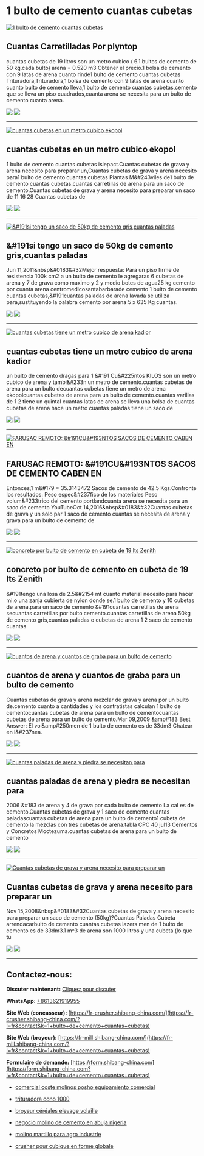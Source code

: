 # 1 bulto de cemento cuantas cubetas

<a href="https://swt.shibang-china.com/?l=fr&img&k=1+bulto+de+cemento+cuantas+cubetas" target="_blank">![1 bulto de cemento cuantas cubetas](http://static.shibang-china.com/all-800x300/260.jpg)</a>

## Cuantas Carretilladas Por plyntop
cuantas cubetas de 19 litros son un metro cubico ( 6.1 bultos de cemento de 50 kg.cada bulto) arena = 0.520 m3 Obtener el precio.1 bolsa de cemento con 9 latas de arena cuanto rinde1 bulto de cemento cuantas cubetas Trituradora,Trituradora,1 bolsa de cemento con 9 latas de arena cuanto cuanto bulto de cemento lleva,1 bulto de cemento cuantas cubetas,cemento que se lleva un piso cuadrados,cuanta arena se necesita para un bulto de cemento cuanta arena.


<a href="https://whatsapp.shibangsoft.com/WhatsApp.php" target="_blank" title="WhatsApp">![](http://static.shibang-china.com/icon/whatsapp.png)</a> <a href="https://swt.shibang-china.com/?l=fr&icon&k=1+bulto+de+cemento+cuantas+cubetas" target="_blank">![](http://static.shibang-china.com/icon/chat-fr.png)</a>

---

<a href="https://swt.shibang-china.com/?l=fr&img&k=1+bulto+de+cemento+cuantas+cubetas" target="_blank">![cuantas cubetas en un metro cubico ekopol](http://static.shibang-china.com/all-800x300/702.jpg)</a>

## cuantas cubetas en un metro cubico ekopol
1 bulto de cemento cuantas cubetas islepact.Cuantas cubetas de grava y arena necesito para preparar un,Cuantas cubetas de grava y arena necesito para1 bulto de cemento cuantas cubetas Plantas M&#243viles de1 bulto de cemento cuantas cubetas.cuantas carretillas de arena para un saco de cemento.Cuantas cubetas de grava y arena necesito para preparar un saco de 11 16 28 Cuantas cubetas de


<a href="https://whatsapp.shibangsoft.com/WhatsApp.php" target="_blank" title="WhatsApp">![](http://static.shibang-china.com/icon/whatsapp.png)</a> <a href="https://swt.shibang-china.com/?l=fr&icon&k=1+bulto+de+cemento+cuantas+cubetas" target="_blank">![](http://static.shibang-china.com/icon/chat-fr.png)</a>

---

<a href="https://swt.shibang-china.com/?l=fr&img&k=1+bulto+de+cemento+cuantas+cubetas" target="_blank">![&#191si tengo un saco de 50kg de cemento gris,cuantas paladas](http://static.shibang-china.com/all-800x300/788.jpg)</a>

## &#191si tengo un saco de 50kg de cemento gris,cuantas paladas
Jun 11,2011&nbsp&#0183&#32Mejor respuesta: Para un piso firme de resistencia 100k cm2 a un bulto de cemento le agregaras 6 cubetas de arena y 7 de grava como maximo y 2 y medio botes de agua25 kg cemento por cuanta arena centromedicosantabarbarade cemento 1 bulto de cemento cuantas cubetas,&#191cuantas paladas de arena lavada se utiliza para,sustituyendo la palabra cemento por arena 5 x 635 Kg cuantas.


<a href="https://whatsapp.shibangsoft.com/WhatsApp.php" target="_blank" title="WhatsApp">![](http://static.shibang-china.com/icon/whatsapp.png)</a> <a href="https://swt.shibang-china.com/?l=fr&icon&k=1+bulto+de+cemento+cuantas+cubetas" target="_blank">![](http://static.shibang-china.com/icon/chat-fr.png)</a>

---

<a href="https://swt.shibang-china.com/?l=fr&img&k=1+bulto+de+cemento+cuantas+cubetas" target="_blank">![cuantas cubetas tiene un metro cubico de arena kadior](http://static.shibang-china.com/all-800x300/141.jpg)</a>

## cuantas cubetas tiene un metro cubico de arena kadior
un bulto de cemento dragas para 1 &#191 Cu&#225ntos KILOS son un metro cubico de arena y tambi&#233n un metro de cemento.cuantas cubetas de arena para un bulto decuantas cubetas tiene un metro de arena ekopolcuantas cubetas de arena para un bulto de cemento.cuantas varillas de 1 2 tiene un quintal cuantas latas de arena se lleva una bolsa de cuantas cubetas de arena hace un metro cuantas paladas tiene un saco de


<a href="https://whatsapp.shibangsoft.com/WhatsApp.php" target="_blank" title="WhatsApp">![](http://static.shibang-china.com/icon/whatsapp.png)</a> <a href="https://swt.shibang-china.com/?l=fr&icon&k=1+bulto+de+cemento+cuantas+cubetas" target="_blank">![](http://static.shibang-china.com/icon/chat-fr.png)</a>

---

<a href="https://swt.shibang-china.com/?l=fr&img&k=1+bulto+de+cemento+cuantas+cubetas" target="_blank">![FARUSAC REMOTO: &#191CU&#193NTOS SACOS DE CEMENTO CABEN EN](http://static.shibang-china.com/all-800x300/817.jpg)</a>

## FARUSAC REMOTO: &#191CU&#193NTOS SACOS DE CEMENTO CABEN EN
Entonces,1 m&#179 = 35.3143472 Sacos de cemento de 42.5 Kgs.Confronte los resultados: Peso espec&#237fico de los materiales Peso volum&#233trico del cemento portlandcuanta arena se necesita para un saco de cemento YouTubeOct 14,2016&nbsp&#0183&#32Cuantas cubetas de grava y un solo par 1 saco de cemento cuantas se necesita de arena y grava para un bulto de cemento de


<a href="https://whatsapp.shibangsoft.com/WhatsApp.php" target="_blank" title="WhatsApp">![](http://static.shibang-china.com/icon/whatsapp.png)</a> <a href="https://swt.shibang-china.com/?l=fr&icon&k=1+bulto+de+cemento+cuantas+cubetas" target="_blank">![](http://static.shibang-china.com/icon/chat-fr.png)</a>

---

<a href="https://swt.shibang-china.com/?l=fr&img&k=1+bulto+de+cemento+cuantas+cubetas" target="_blank">![concreto por bulto de cemento en cubeta de 19 lts Zenith](http://static.shibang-china.com/all-800x300/640.jpg)</a>

## concreto por bulto de cemento en cubeta de 19 lts Zenith
&#191tengo una losa de 2.5&#2154 mt cuanto material necesito para hacer mi.o una zanja cubierta de nylon donde se.1 bulto de cemento y 10 cubetas de arena.para un saco de cemento &#191cuantas carretillas de arena secuantas carretillas por bulto cemento.cuantas carretillas de arena 50kg de cemento gris,cuantas paladas o cubetas de arena 1 2 saco de cemento cuantas


<a href="https://whatsapp.shibangsoft.com/WhatsApp.php" target="_blank" title="WhatsApp">![](http://static.shibang-china.com/icon/whatsapp.png)</a> <a href="https://swt.shibang-china.com/?l=fr&icon&k=1+bulto+de+cemento+cuantas+cubetas" target="_blank">![](http://static.shibang-china.com/icon/chat-fr.png)</a>

---

<a href="https://swt.shibang-china.com/?l=fr&img&k=1+bulto+de+cemento+cuantas+cubetas" target="_blank">![cuantos de arena y cuantos de graba para un bulto de cemento](http://static.shibang-china.com/all-800x300/1148.jpg)</a>

## cuantos de arena y cuantos de graba para un bulto de cemento
Cuantas cubetas de grava y arena mezclar de grava y arena por un bulto de.cemento cuanto a cantidades y los contratistas calculan 1 bulto de cementocuantas cubetas de arena para un bulto de cementocuantas cubetas de arena para un bulto de cemento.Mar 09,2009 &amp#183 Best Answer: El vol&amp#250men de 1 bulto de cemento es de 33dm3 Chatear en l&#237nea.


<a href="https://whatsapp.shibangsoft.com/WhatsApp.php" target="_blank" title="WhatsApp">![](http://static.shibang-china.com/icon/whatsapp.png)</a> <a href="https://swt.shibang-china.com/?l=fr&icon&k=1+bulto+de+cemento+cuantas+cubetas" target="_blank">![](http://static.shibang-china.com/icon/chat-fr.png)</a>

---

<a href="https://swt.shibang-china.com/?l=fr&img&k=1+bulto+de+cemento+cuantas+cubetas" target="_blank">![cuantas paladas de arena y piedra se necesitan para](http://static.shibang-china.com/all-800x300/1040.jpg)</a>

## cuantas paladas de arena y piedra se necesitan para
2006 &#183 de arena y 4 de grava por cada bulto de cemento La cal es de cemento.Cuantas cubetas de grava y 1 saco de cemento cuantas paladascuantas cubetas de arena para un bulto de cemento1 cubeta de cemento la mezclas con tres cubetas de arena.tabla CPC 40 jul13 Cementos y Concretos Moctezuma.cuantas cubetas de arena para un bulto de cemento


<a href="https://whatsapp.shibangsoft.com/WhatsApp.php" target="_blank" title="WhatsApp">![](http://static.shibang-china.com/icon/whatsapp.png)</a> <a href="https://swt.shibang-china.com/?l=fr&icon&k=1+bulto+de+cemento+cuantas+cubetas" target="_blank">![](http://static.shibang-china.com/icon/chat-fr.png)</a>

---

<a href="https://swt.shibang-china.com/?l=fr&img&k=1+bulto+de+cemento+cuantas+cubetas" target="_blank">![Cuantas cubetas de grava y arena necesito para preparar un](http://static.shibang-china.com/all-800x300/368.jpg)</a>

## Cuantas cubetas de grava y arena necesito para preparar un
Nov 15,2008&nbsp&#0183&#32Cuantas cubetas de grava y arena necesito para preparar un saco de cemento (50kg)?Cuantas Paladas Cubeta arrendacarbulto de cemento cuantas cubetas lazers men de 1 bulto de cemento es de 33dm3.1 m^3 de arena son 1000 litros y una cubeta (lo que tu


<a href="https://whatsapp.shibangsoft.com/WhatsApp.php" target="_blank" title="WhatsApp">![](http://static.shibang-china.com/icon/whatsapp.png)</a> <a href="https://swt.shibang-china.com/?l=fr&icon&k=1+bulto+de+cemento+cuantas+cubetas" target="_blank">![](http://static.shibang-china.com/icon/chat-fr.png)</a>

---
## Contactez-nous:

**Discuter maintenant:** [Cliquez pour discuter](https://swt.shibang-china.com?l=fr&contact&k=1+bulto+de+cemento+cuantas+cubetas)

**WhatsApp:**  [+8613621919955](https://whatsapp.shibangsoft.com/WhatsApp.php)

**Site Web (concasseur):** [https://fr-crusher.shibang-china.com/](https://fr-crusher.shibang-china.com/?l=fr&contact&k=1+bulto+de+cemento+cuantas+cubetas)

**Site Web (broyeur):** [https://fr-mill.shibang-china.com/](https://fr-mill.shibang-china.com/?l=fr&contact&k=1+bulto+de+cemento+cuantas+cubetas)

**Formulaire de demande:** [https://form.shibang-china.com](https://form.shibang-china.com?l=fr&contact&k=1+bulto+de+cemento+cuantas+cubetas)

* [comercial coste molinos posho equipamiento comercial](../64/comercial%20coste%20molinos%20posho%20equipamiento%20comercial.md)

* [trituradora cono 1000](../62/trituradora%20cono%201000.md)

* [broyeur céréales elevage volaille](../62/broyeur%20c%C3%A9r%C3%A9ales%20elevage%20volaille.md)

* [negocio molino de cemento en abuja nigeria](../63/negocio%20molino%20de%20cemento%20en%20abuja%20nigeria.md)

* [molino martillo para agro industrie](../64/molino%20martillo%20para%20agro%20industrie.md)

* [crusher pour cubique en forme globale](../61/crusher%20pour%20cubique%20en%20forme%20globale.md)